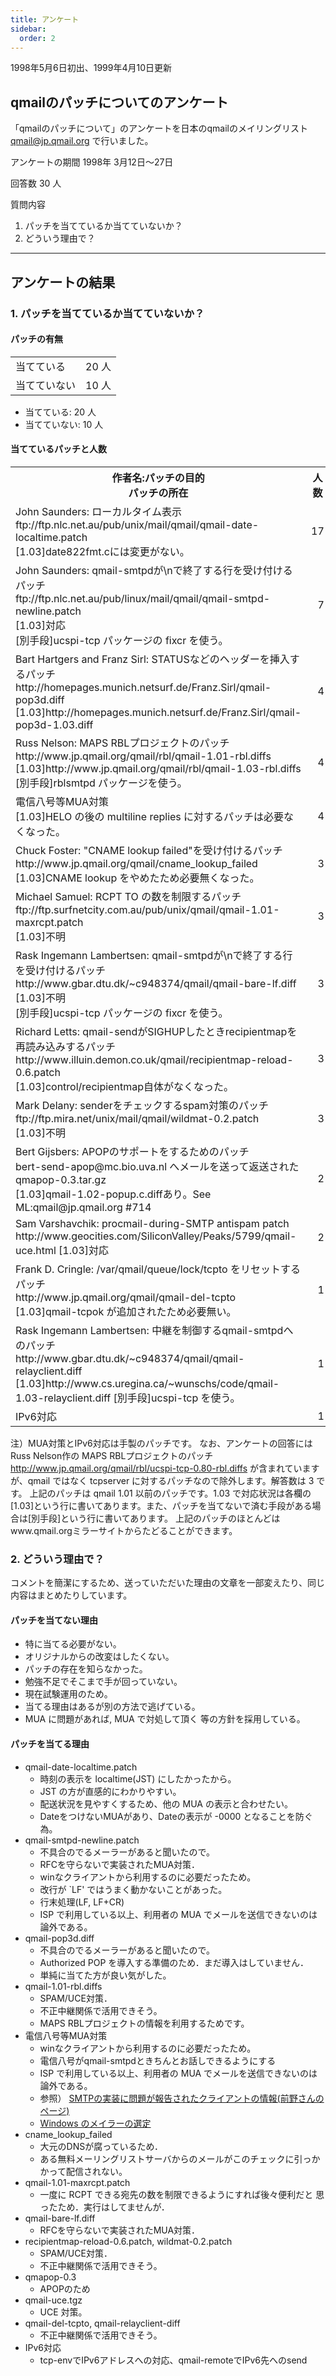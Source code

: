 ```yaml
---
title: アンケート
sidebar:
  order: 2
---
```


1998年5月6日初出、1999年4月10日更新

## qmailのパッチについてのアンケート

「qmailのパッチについて」のアンケートを日本のqmailのメイリングリスト
[qmail@jp.qmail.org](http://www.jp.qmail.org/ml/index.html)
で行いました。

アンケートの期間
1998年 3月12日〜27日

回答数
30 人

質問内容

1. パッチを当てているか当てていないか？
2. どういう理由で？

------------------------------------------------------------------------

## アンケートの結果

### 1. パッチを当てているか当てていないか？

#### パッチの有無

<table>
<tr><td>当てている<td>20 人</tr>
<tr><td>当てていない<td>10 人</tr>
</table>

- 当てている: 20 人
- 当てていない: 10 人

#### 当てているパッチと人数

<table>
<tr><th>作者名:パッチの目的<br>
        パッチの所在
    <th>人数
</tr>
<tr><td>John Saunders: ローカルタイム表示<br>
        ftp://ftp.nlc.net.au/pub/unix/mail/qmail/qmail-date-localtime.patch<br>
        [1.03]date822fmt.cには変更がない。
    <td align="right">17
</tr>
<tr><td>John Saunders: qmail-smtpdが\nで終了する行を受け付けるパッチ<br>
        ftp://ftp.nlc.net.au/pub/linux/mail/qmail/qmail-smtpd-newline.patch<br>
        [1.03]対応<br>
        [別手段]ucspi-tcp パッケージの fixcr を使う。
    <td align="right">7
</tr>
<tr><td>Bart Hartgers and Franz Sirl: STATUSなどのヘッダーを挿入するパッチ<br>
        http://homepages.munich.netsurf.de/Franz.Sirl/qmail-pop3d.diff<br>
        [1.03]http://homepages.munich.netsurf.de/Franz.Sirl/qmail-pop3d-1.03.diff
    <td align="right">4
</tr>
<tr><td>Russ Nelson: MAPS RBLプロジェクトのパッチ<br>
        http://www.jp.qmail.org/qmail/rbl/qmail-1.01-rbl.diffs<br>
        [1.03]http://www.jp.qmail.org/qmail/rbl/qmail-1.03-rbl.diffs<br>
        [別手段]rblsmtpd パッケージを使う。
    <td align="right">4
</tr>
<tr><td>電信八号等MUA対策<br>
        [1.03]HELO の後の multiline replies に対するパッチは必要なくなった。
    <td align="right">4
</tr>
<tr><td>Chuck Foster: "CNAME lookup failed"を受け付けるパッチ<br>
        http://www.jp.qmail.org/qmail/cname_lookup_failed<br>
        [1.03]CNAME lookup をやめたため必要無くなった。
    <td align="right">3
</tr>
<tr><td>Michael Samuel: RCPT TO の数を制限するパッチ<br>
        ftp://ftp.surfnetcity.com.au/pub/unix/qmail/qmail-1.01-maxrcpt.patch<br>
        [1.03]不明
    <td align="right">3
</tr>
<tr><td>Rask Ingemann Lambertsen: qmail-smtpdが\nで終了する行を受け付けるパッチ<br>
        http://www.gbar.dtu.dk/~c948374/qmail/qmail-bare-lf.diff<br>
        [1.03]不明<br>
        [別手段]ucspi-tcp パッケージの fixcr を使う。
    <td align="right">3
</tr>
<tr><td>Richard Letts: qmail-sendがSIGHUPしたときrecipientmapを再読み込みするパッチ<br>
        http://www.illuin.demon.co.uk/qmail/recipientmap-reload-0.6.patch<br>
        [1.03]control/recipientmap自体がなくなった。
    <td align="right">3
</tr>
<tr><td>Mark Delany: senderをチェックするspam対策のパッチ<br>
        ftp://ftp.mira.net/unix/mail/qmail/wildmat-0.2.patch<br>
        [1.03]不明
    <td align="right">3
</tr>
<tr><td>Bert Gijsbers: APOPのサポートをするためのパッチ<br>
        bert-send-apop@mc.bio.uva.nl へメールを送って返送されたqmapop-0.3.tar.gz<br>
        [1.03]qmail-1.02-popup.c.diffあり。See ML:qmail@jp.qmail.org #714
    <td align="right">2
</tr>
<tr><td>Sam Varshavchik: procmail-during-SMTP antispam patch<br>
        http://www.geocities.com/SiliconValley/Peaks/5799/qmail-uce.html
        [1.03]対応
    <td align="right">2
</tr>
<tr><td>Frank D. Cringle: /var/qmail/queue/lock/tcpto をリセットするパッチ<br>
        http://www.jp.qmail.org/qmail/qmail-del-tcpto<br>
        [1.03]qmail-tcpok が追加されたため必要無い。
    <td align="right">1
</tr>
<tr><td>Rask Ingemann Lambertsen: 中継を制御するqmail-smtpdへのパッチ<br>
        http://www.gbar.dtu.dk/~c948374/qmail/qmail-relayclient.diff
        [1.03]http://www.cs.uregina.ca/~wunschs/code/qmail-1.03-relayclient.diff
        [別手段]ucspi-tcp を使う。
    <td align="right">1
</tr>
<tr><td>IPv6対応
    <td align="right">1
</tr>
</table>

注）MUA対策とIPv6対応は手製のパッチです。
なお、アンケートの回答には Russ Nelson作の MAPS RBLプロジェクトのパッチ http://www.jp.qmail.org/qmail/rbl/ucspi-tcp-0.80-rbl.diffs が含まれていますが、qmail ではなく tcpserver に対するパッチなので除外します。解答数は 3 です。
上記のパッチは qmail 1.01 以前のパッチです。1.03 で対応状況は各欄の\[1.03\]という行に書いてあります。また、パッチを当てないで済む手段がある場合は\[別手段\]という行に書いてあります。
上記のパッチのほとんどはwww.qmail.orgミラーサイトからたどることができます。

### 2. どういう理由で？

コメントを簡潔にするため、送っていただいた理由の文章を一部変えたり、同じ内容はまとめたりしています。

#### パッチを当てない理由

- 特に当てる必要がない。
- オリジナルからの改変はしたくない。
- パッチの存在を知らなかった。
- 勉強不足でそこまで手が回っていない。
- 現在試験運用のため。
- 当てる理由はあるが別の方法で逃げている。
- MUA に問題があれば, MUA で対処して頂く 等の方針を採用している。

#### パッチを当てる理由

- qmail-date-localtime.patch
    - 時刻の表示を localtime(JST) にしたかったから。
    - JST の方が直感的にわかりやすい。
    - 配送状況を見やすくするため、他の MUA の表示と合わせたい。
    - DateをつけないMUAがあり、Dateの表示が -0000 となることを防ぐ為。
- qmail-smtpd-newline.patch
    - 不具合のでるメーラーがあると聞いたので。
    - RFCを守らないで実装されたMUA対策．
    - winなクライアントから利用するのに必要だったため。
    - 改行が \`LF' ではうまく動かないことがあった。
    - 行末処理(LF, LF+CR)
    - ISP で利用している以上、利用者の MUA でメールを送信できないのは論外である。
- qmail-pop3d.diff
    - 不具合のでるメーラーがあると聞いたので。
    - Authorized POP を導入する準備のため．まだ導入はしていません．
    - 単純に当てた方が良い気がした。
- qmail-1.01-rbl.diffs
    - SPAM/UCE対策．
    - 不正中継関係で活用できそう。
    - MAPS RBLプロジェクトの情報を利用するためです。
- 電信八号等MUA対策
    - winなクライアントから利用するのに必要だったため。
    - 電信八号がqmail-smtpdときちんとお話しできるようにする
    - ISP で利用している以上、利用者の MUA でメールを送信できないのは論外である。
    - 参照） [SMTPの実装に問題が報告されたクライアントの情報(前野さんのページ)](http://www.jp.qmail.org/client/broken-client.html)
    - [Windows のメイラーの選定](../../win-mailer/index.html)
- cname_lookup_failed
    - 大元のDNSが腐っているため．
    - ある無料メーリングリストサーバからのメールがこのチェックに引っかかって配信されない。
- qmail-1.01-maxrcpt.patch
    - 一度に RCPT できる宛先の数を制限できるようにすれば後々便利だと
  思ったため．実行はしてませんが．
- qmail-bare-lf.diff
    - RFCを守らないで実装されたMUA対策．
- recipientmap-reload-0.6.patch, wildmat-0.2.patch
    - SPAM/UCE対策．
    - 不正中継関係で活用できそう。
- qmapop-0.3
    - APOPのため
- qmail-uce.tgz
    - UCE 対策。
- qmail-del-tcpto, qmail-relayclient-diff
    - 不正中継関係で活用できそう。
- IPv6対応
    - tcp-envでIPv6アドレスへの対応、qmail-remoteでIPv6先へのsend

